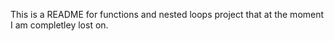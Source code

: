 This is a README for functions and nested loops project that at the moment I am completley lost on. 